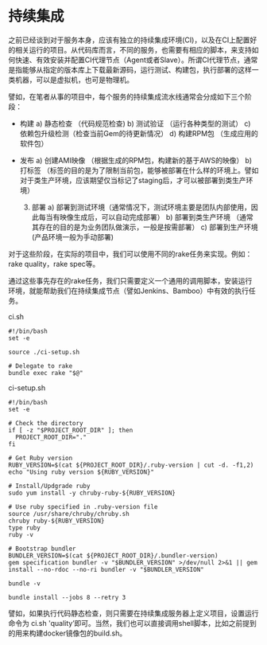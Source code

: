 # 持续集成

之前已经谈到对于服务本身，应该有独立的持续集成环境(CI)，以及在CI上配置好的相关运行的项目。从代码库而言，不同的服务，也需要有相应的脚本，来支持如何快速、有效安装并配置CI代理节点（Agent或者Slave）。所谓CI代理节点，通常是指能够从指定的版本库上下载最新源码，运行测试、构建包，执行部署的这样一类机器，可以是虚拟机，也可是物理机。

譬如，在笔者从事的项目中，每个服务的持续集成流水线通常会分成如下三个阶段：
- 构建
     a) 静态检查          （代码规范检查)
     b) 测试验证          （运行各种类型的测试）
     c) 依赖包升级检测（检查当前Gem的待更新情况）
     d) 构建RPM包      （生成应用的软件包）

- 发布
     a) 创建AMI映像 （根据生成的RPM包，构建新的基于AWS的映像）
     b) 打标签      （标签的目的是为了限制当前包，能够被部署在什么样的环境上。譬如对于类生产环境，应该期望仅当标记了staging后，才可以被部署到类生产环境）

     3. 部署
     a) 部署到测试环境（通常情况下，测试环境主要是团队内部使用，因此每当有映像生成后，可以自动完成部署）
     b) 部署到类生产环境 （通常其存在的目的是为业务团队做演示，一般是按需部署） 
     c) 部署到生产环境       (产品环境一般为手动部署)

对于这些阶段，在实际的项目中，我们可以使用不同的rake任务来实现。例如： rake quality，rake spec等。

通过这些事先存在的rake任务，我们只需要定义一个通用的调用脚本，安装运行环境，就能帮助我们在持续集成节点（譬如Jenkins、Bamboo）中有效的执行任务。

ci.sh
```
#!/bin/bash
set -e

source ./ci-setup.sh

# Delegate to rake
bundle exec rake "$@"
```

ci-setup.sh
```
#!/bin/bash
set -e

# Check the directory
if [ -z "$PROJECT_ROOT_DIR" ]; then
  PROJECT_ROOT_DIR="."
fi

# Get Ruby version
RUBY_VERSION=$(cat ${PROJECT_ROOT_DIR}/.ruby-version | cut -d. -f1,2)
echo "Using ruby version ${RUBY_VERSION}"

# Install/Updgrade ruby
sudo yum install -y chruby-ruby-${RUBY_VERSION}

# Use ruby specified in .ruby-version file
source /usr/share/chruby/chruby.sh
chruby ruby-${RUBY_VERSION}
type ruby
ruby -v

# Bootstrap bundler
BUNDLER_VERSION=$(cat ${PROJECT_ROOT_DIR}/.bundler-version)
gem specification bundler -v "$BUNDLER_VERSION" >/dev/null 2>&1 || gem install --no-rdoc --no-ri bundler -v "$BUNDLER_VERSION"

bundle -v

bundle install --jobs 8 --retry 3
```
譬如，如果执行代码静态检查，则只需要在持续集成服务器上定义项目，设置运行命令为 ci.sh 'quality’即可。当然，我们也可以直接调用shell脚本，比如之前提到的用来构建docker镜像包的build.sh。
